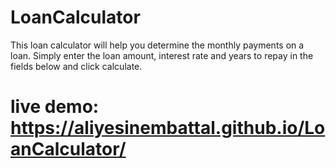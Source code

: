 # LoanCalculator
This loan calculator will help you determine the monthly payments on a loan. Simply enter the loan amount, interest rate and years to repay in the fields below and click calculate.
# live demo: https://aliyesinembattal.github.io/LoanCalculator/
